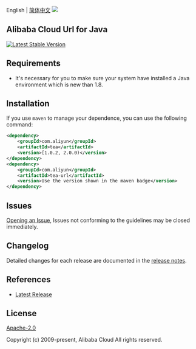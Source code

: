 English | [简体中文](README-CN.md)
![](https://aliyunsdk-pages.alicdn.com/icons/AlibabaCloud.svg)

## Alibaba Cloud Url for Java
[![Latest Stable Version](https://img.shields.io/maven-central/v/com.aliyun/tea-url.svg?label=Maven%20Central)](https://search.maven.org/search?q=g:%22com.aliyun%22%20AND%20a:%22tea-url%22)


## Requirements
- It's necessary for you to make sure your system have installed a Java environment which is new than 1.8.

## Installation
If you use `maven` to manage your dependence, you can use the following command:

```xml
<dependency>
    <groupId>com.aliyun</groupId>
    <artifactId>tea</artifactId>
    <version>[1.0.2, 2.0.0)</version>
</dependency>
<dependency>
    <groupId>com.aliyun</groupId>
    <artifactId>tea-url</artifactId>
    <version>Use the version shown in the maven badge</version>
</dependency>
```

## Issues
[Opening an Issue](https://github.com/aliyun/darabonba-url/issues/new), Issues not conforming to the guidelines may be closed immediately.

## Changelog
Detailed changes for each release are documented in the [release notes](./ChangeLog.txt).

## References
* [Latest Release](https://github.com/aliyun/darabonba-url/releases)

## License
[Apache-2.0](http://www.apache.org/licenses/LICENSE-2.0)

Copyright (c) 2009-present, Alibaba Cloud All rights reserved.